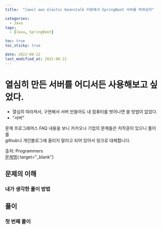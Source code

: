 ```yaml
---
title:  "[aws] aws elastic beanstalk 이용해서 SpringBoot 서버를 띄워보자" 

categories:
  - Java
tags:
  - [Java, SpringBoot]

toc: true
toc_sticky: true

date: 2022-08-22
last_modified_at: 2022-08-22
---
```



# 열심히 만든 서버를 어디서든 사용해보고 싶었다.
 - 열심히 따라쳐서, 구현해서 서버 만들어도 내 컴퓨터를 벗어나면 쓸 방법이 없었다.
 - "서버"

문제 프로그래머스 FAQ 내용을 보니 카카오나 기업의 문제들은 저작권이 있으니 풀이를<br>
github나 개인블로그에 올리지 말라고 되어 있어서 링크로 대체합니다.

출처: Programmers <br>
[문제명](주소){:target="_blank"}  




## 문제의 이해





### 내가 생각한 풀이 방법


## 풀이
### 첫 번째 풀이


```언어

```




<br>



<!-- [맨 위](#){: .btn .btn--primary }{: .align-right} 스크롤시 자동으로 up to 화살표가 나오므로 삭제 -->
